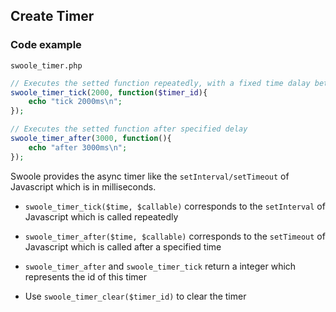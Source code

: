 ## Create Timer

### Code example

`swoole_timer.php`

``` php
// Executes the setted function repeatedly, with a fixed time dalay between each call 
swoole_timer_tick(2000, function($timer_id){
	echo "tick 2000ms\n";
});

// Executes the setted function after specified delay
swoole_timer_after(3000, function(){
	echo "after 3000ms\n";
});
```

Swoole provides the async timer like the `setInterval/setTimeout` of Javascript which is in milliseconds.

- `swoole_timer_tick($time, $callable)` corresponds to the `setInterval` of Javascript which is called repeatedly

- `swoole_timer_after($time, $callable)` corresponds to the `setTimeout` of Javascript which is called after a specified time

- `swoole_timer_after` and `swoole_timer_tick` return a integer which represents the id of this timer

- Use `swoole_timer_clear($timer_id)` to clear the timer
